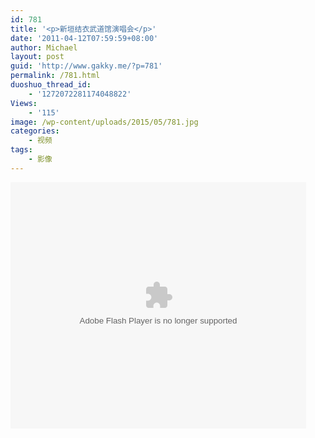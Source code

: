 ```yaml
---
id: 781
title: '<p>新垣结衣武道馆演唱会</p>'
date: '2011-04-12T07:59:59+08:00'
author: Michael
layout: post
guid: 'http://www.gakky.me/?p=781'
permalink: /781.html
duoshuo_thread_id:
    - '1272072281174048822'
Views:
    - '115'
image: /wp-content/uploads/2015/05/781.jpg
categories:
    - 视频
tags:
    - 影像
---
```


<object height="394" width="473"><param name="allowscriptaccess" value="sameDomain"></param><param name="wmode" value="transparent"></param><param name="movie" value="http://player.youku.com/player.php/sid/XMTExMjc1NzEy/v.swf"></param><param name="allowfullscreen" value="true"></param><embed allowfullscreen="true" allowscriptaccess="sameDomain" height="394" src="http://player.youku.com/player.php/sid/XMTExMjc1NzEy/v.swf" type="application/x-shockwave-flash" width="473" wmode="transparent"></embed></object>